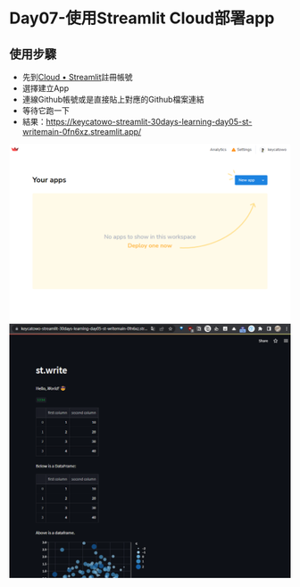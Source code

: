 # Day07-使用Streamlit Cloud部署app

## 使用步驟
+ 先到[Cloud • Streamlit](https://streamlit.io/cloud)註冊帳號
+ 選擇建立App
+ 連線Github帳號或是直接貼上對應的Github檔案連結
+ 等待它跑一下
+ 結果：https://keycatowo-streamlit-30days-learning-day05-st-writemain-0fn6xz.streamlit.app/

![](../fig/Day07-1.png)
![](../fig/Day07-2.png)